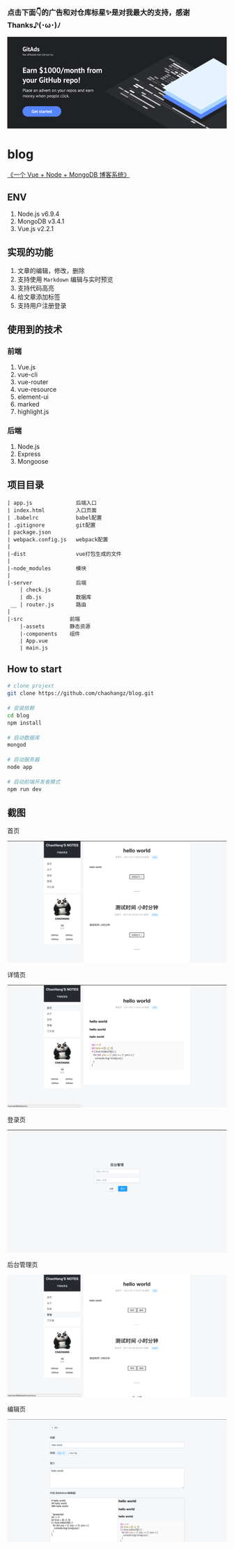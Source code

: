 ### 点击下面👇的广告和对仓库标星✨是对我最大的支持，感谢Thanks♪(･ω･)ﾉ

[![](/screenshot/gitads.png)](https://tracking.gitads.io/?campaign=gitads&repo=vueBlog&redirect=gitads.io)

# blog

[《一个 Vue + Node + MongoDB 博客系统》](https://chaohang.top/2017/04/22/%E4%B8%80%E4%B8%AA-Vue-Node-MongoDB-%E5%8D%9A%E5%AE%A2%E7%B3%BB%E7%BB%9F/)

## ENV
1. Node.js v6.9.4
2. MongoDB v3.4.1
3. Vue.js v2.2.1

## 实现的功能
1. 文章的编辑，修改，删除
2. 支持使用 `Markdown` 编辑与实时预览
3. 支持代码高亮
4. 给文章添加标签
5. 支持用户注册登录

## 使用到的技术
### 前端
1. Vue.js
2. vue-cli
3. vue-router
4. vue-resource
5. element-ui
6. marked
7. highlight.js

### 后端
1. Node.js
2. Express
3. Mongoose

## 项目目录

```
| app.js              后端入口
| index.html          入口页面
| .babelrc            babel配置
| .gitignore          git配置
| package.json
| webpack.config.js   webpack配置
|
|-dist                vue打包生成的文件
|
|-node_modules        模块
|
|-server              后端
    | check.js
    | db.js           数据库
 __ | router.js       路由
|
|-src               前端
    |-assets        静态资源
    |-components    组件
    | App.vue
    | main.js
```

## How to start
``` bash
# clone projext
git clone https://github.com/chaohangz/blog.git

# 安装依赖
cd blog
npm install

# 启动数据库
mongod

# 启动服务器
node app

# 启动前端开发者模式
npm run dev
```

## 截图

首页

![index](./screenshot/index.png)

详情页

![detail](./screenshot/detail.png)

登录页

![signin](./screenshot/signin.png)

后台管理页

![manage](./screenshot/manage.png)

编辑页

![edit](./screenshot/edit.png)

